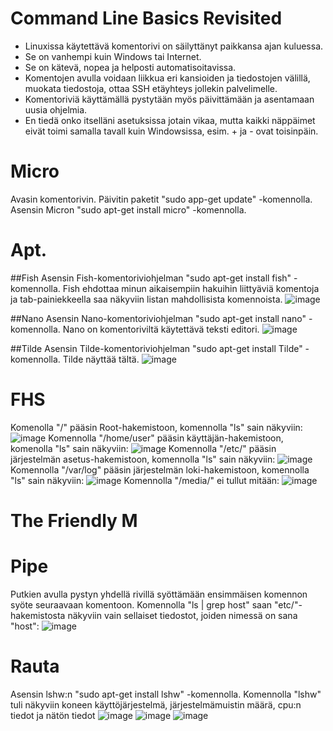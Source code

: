 # Command Line Basics Revisited
- Linuxissa käytettävä komentorivi on säilyttänyt paikkansa ajan kuluessa.
- Se on vanhempi kuin Windows tai Internet.
- Se on kätevä, nopea ja helposti automatisoitavissa.
- Komentojen avulla voidaan liikkua eri kansioiden ja tiedostojen välillä, muokata tiedostoja, ottaa SSH etäyhteys jollekin palvelimelle.
- Komentoriviä käyttämällä pystytään myös päivittämään ja asentamaan uusia ohjelmia.
- En tiedä onko itselläni asetuksissa jotain vikaa, mutta kaikki näppäimet eivät toimi samalla tavall kuin Windowsissa, esim. + ja - ovat toisinpäin.
  
# Micro
Avasin komentorivin.
Päivitin paketit "sudo app-get update" -komennolla.
Asensin Micron "sudo apt-get install micro" -komennolla.

# Apt.

##Fish
Asensin Fish-komentoriviohjelman "sudo apt-get install fish" -komennolla.
Fish ehdottaa minun aikaisempiin hakuihin liittyäviä komentoja ja tab-painiekkeella saa näkyviin listan mahdollisista komennoista.
![image](https://github.com/user-attachments/assets/69897366-0e9f-4201-ad96-53dd46f15916)

##Nano
Asensin Nano-komentoriviohjelman "sudo apt-get install nano" -komennolla.
Nano on komentoriviltä käytettävä teksti editori.
![image](https://github.com/user-attachments/assets/b0817b4a-9e65-4b5e-b984-ec381927d260)

##Tilde
Asensin Tilde-komentoriviohjelman "sudo apt-get install Tilde" -komennolla.
Tilde näyttää tältä.
![image](https://github.com/user-attachments/assets/c9a6ad6e-34f3-497b-8415-13e7277d88c5)
 
# FHS
Komenolla "/" pääsin Root-hakemistoon, komennolla "ls" sain näkyviin:
![image](https://github.com/user-attachments/assets/c3ae0d04-78e6-485b-8b07-0e009ca537b0)
Komennolla "/home/user" pääsin käyttäjän-hakemistoon, komenolla "ls" sain näkyviin:
![image](https://github.com/user-attachments/assets/708ddc9b-b9a6-4ec4-8f45-801e427f192a)
Komennolla "/etc/"  pääsin järjestelmän asetus-hakemistoon, komennolla "ls" sain näkyviin:
![image](https://github.com/user-attachments/assets/81818b6e-32c9-4c2e-aa0b-91effcb42d1a)
Komennolla "/var/log" pääsin järjestelmän loki-hakemistoon, komennolla "ls" sain näkyviin:
![image](https://github.com/user-attachments/assets/066c98a0-d8b3-41fd-972f-e9ac35f3a926)
Komennolla "/media/" ei tullut mitään:
![image](https://github.com/user-attachments/assets/105c0154-d83a-4843-b781-72a53af63bae)

# The Friendly M

# Pipe
Putkien avulla pystyn yhdellä rivillä syöttämään ensimmäisen komennon syöte seuraavaan komentoon.
Komennolla "ls | grep host" saan "etc/"-hakemistosta näkyviin vain sellaiset tiedostot, joiden nimessä on sana "host":
![image](https://github.com/user-attachments/assets/a18a99dd-5f11-4e3c-97a9-52ebbbafabef)

# Rauta
Asensin lshw:n "sudo apt-get install lshw" -komennolla.
Komennolla "lshw" tuli näkyviin koneen käyttöjärjestelmä, järjestelmämuistin määrä, cpu:n tiedot ja nätön tiedot
![image](https://github.com/user-attachments/assets/c10a9684-9507-4675-9234-b75256692bf8)
![image](https://github.com/user-attachments/assets/cb79b7aa-6bfc-411a-879b-26964f103c87)
![image](https://github.com/user-attachments/assets/d6479777-05f4-4cb8-8b97-55338b96307a)


